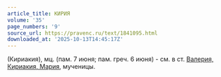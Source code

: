 ```yaml
---
article_title: КИРИЯ
volume: '35'
page_numbers: '9'
source_url: https://pravenc.ru/text/1841095.html
downloaded_at: '2025-10-13T14:45:17Z'
---
```


(Кириакия), мц. (пам. 7 июня; пам. греч. 6 июня) - см. в ст. [Валерия, Кириакия, Мария](<https://pravenc.ru/text/Валерия  Кириакия  Мария.html>), мученицы.
